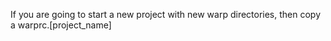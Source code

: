 If you are going to start a new project with new warp directories, 
then copy a warprc.[project_name]
